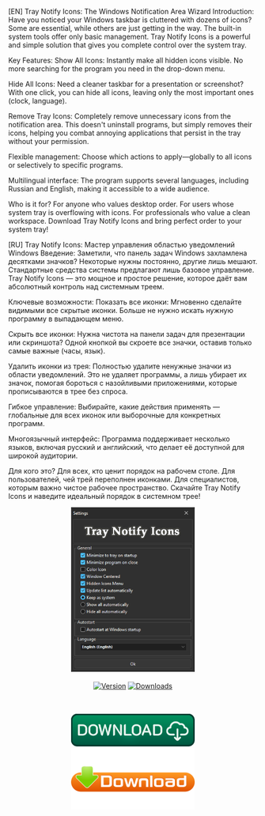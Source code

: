 [EN]
Tray Notify Icons: The Windows Notification Area Wizard
Introduction:
Have you noticed your Windows taskbar is cluttered with dozens of icons? Some are essential, while others are just getting in the way. The built-in system tools offer only basic management. Tray Notify Icons is a powerful and simple solution that gives you complete control over the system tray.

Key Features:
Show All Icons: Instantly make all hidden icons visible. No more searching for the program you need in the drop-down menu.

Hide All Icons: Need a cleaner taskbar for a presentation or screenshot? With one click, you can hide all icons, leaving only the most important ones (clock, language).

Remove Tray Icons: Completely remove unnecessary icons from the notification area. This doesn't uninstall programs, but simply removes their icons, helping you combat annoying applications that persist in the tray without your permission.

Flexible management: Choose which actions to apply—globally to all icons or selectively to specific programs.

Multilingual interface: The program supports several languages, including Russian and English, making it accessible to a wide audience.

Who is it for?
For anyone who values ​​desktop order.
For users whose system tray is overflowing with icons.
For professionals who value a clean workspace.
Download Tray Notify Icons and bring perfect order to your system tray!

[RU]
Tray Notify Icons: Мастер управления областью уведомлений Windows
Введение:
Заметили, что панель задач Windows захламлена десятками значков? Некоторые нужны постоянно, другие лишь мешают. Стандартные средства системы предлагают лишь базовое управление. Tray Notify Icons — это мощное и простое решение, которое даёт вам абсолютный контроль над системным треем.

Ключевые возможности:
Показать все иконки: Мгновенно сделайте видимыми все скрытые иконки. Больше не нужно искать нужную программу в выпадающем меню.

Скрыть все иконки: Нужна чистота на панели задач для презентации или скриншота? Одной кнопкой вы скроете все значки, оставив только самые важные (часы, язык).

Удалить иконки из трея: Полностью удалите ненужные значки из области уведомлений. Это не удаляет программы, а лишь убирает их значок, помогая бороться с назойливыми приложениями, которые прописываются в трее без спроса.

Гибкое управление: Выбирайте, какие действия применять — глобальные для всех иконок или выборочные для конкретных программ.

Многоязычный интерфейс: Программа поддерживает несколько языков, включая русский и английский, что делает её доступной для широкой аудитории.

Для кого это?
Для всех, кто ценит порядок на рабочем столе.
Для пользователей, чей трей переполнен иконками.
Для специалистов, которым важно чистое рабочее пространство.
Скачайте Tray Notify Icons и наведите идеальный порядок в системном трее!

<div align="center">
  <img src=https://raw.githubusercontent.com/markovuser/Tray-Notify-Icons/main/assets/TrayNotifyIcons.png width="250">
  <br><br>
</div>

<div align="center">
<a href="https://github.com/markovuser/Tray-Notify-Icons/releases/latest"><img src="https://img.shields.io/github/v/release/markovuser/Tray-Notify-Iconst?style=for-the-badge&labelColor=3d3d3d&color=179962" alt="Version"></a>
<a href="https://github.com/markovuser/Tray-Notify-Icons/releases/latest/download/Tray-Notify-Icons-setup.exe"><img src="https://img.shields.io/github/downloads/markovuser/Tray-Notify-Icons/total?style=for-the-badge&logo=github&color=blue" alt="Downloads"></a>

</div>
<br><br>

<div align="center">
  
[<img src="https://raw.githubusercontent.com/markovuser/Tray-Notify-Icons/main/assets/download.png" width="250" alt="Download" title="Installer">](https://github.com/markovuser/Tray-Notify-Icons/releases/latest/download/Tray-Notify-Icons-setup.exe)<br>
[<img src="https://raw.githubusercontent.com/markovuser/Tray-Notify-Icons/main/assets/downloadport.png" width="250" alt="Download" title="Portable">](https://github.com/markovuser/Tray-Notify-Icons/releases/latest/download/Tray.Notify.Icons.zip)

</div>
